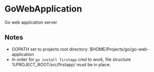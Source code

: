 # GoWebApplication
Go web application server

## Notes

* GOPATH set to projects root directory: $HOME/Projects/go/go-web-application
* In order for ```go install firstapp``` cmd to work, file structure %PROJECT_ROOT/src/firstapp/ must be in place.